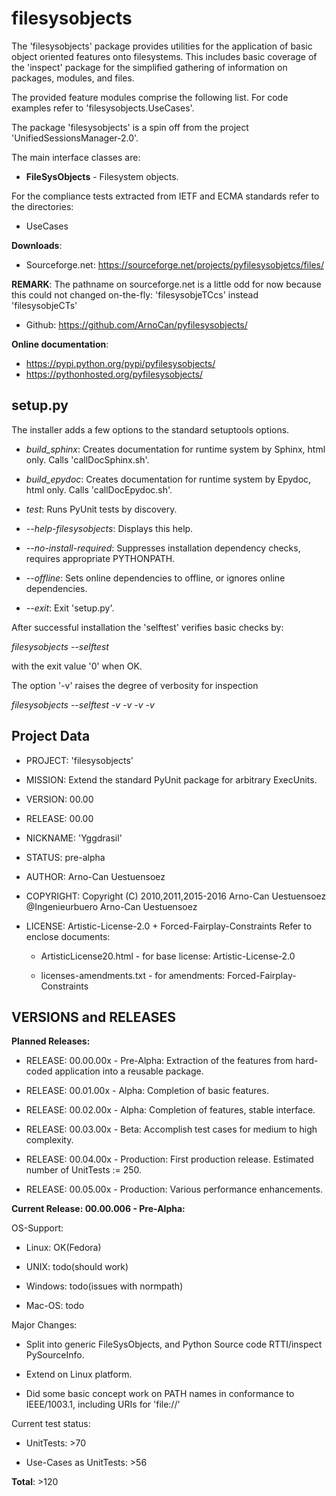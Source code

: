 filesysobjects
==============

The 'filesysobjects' package provides utilities for the application of
basic object oriented features onto filesystems.
This includes basic coverage of the 'inspect' package for the simplified
gathering of information on packages, modules, and files.

The provided feature modules comprise the following list.
For code examples refer to 'filesysobjects.UseCases'.

The package 'filesysobjects' is a spin off from the project 'UnifiedSessionsManager-2.0'.
 
The main interface classes are:

* **FileSysObjects** - Filesystem objects.

For the compliance tests extracted from IETF and ECMA standards refer to the directories:

* UseCases
 
**Downloads**:

* Sourceforge.net: https://sourceforge.net/projects/pyfilesysobjetcs/files/
  
**REMARK**: The pathname on sourceforge.net is a little odd for now
  because this could not changed on-the-fly: 'filesysobjeTCcs' instead 'filesysobjeCTs' 


* Github: https://github.com/ArnoCan/pyfilesysobjects/

**Online documentation**:

* https://pypi.python.org/pypi/pyfilesysobjects/
* https://pythonhosted.org/pyfilesysobjects/

setup.py
--------

The installer adds a few options to the standard setuptools options.

* *build_sphinx*: Creates documentation for runtime system by Sphinx, html only. Calls 'callDocSphinx.sh'.

* *build_epydoc*: Creates documentation for runtime system by Epydoc, html only. Calls 'callDocEpydoc.sh'.

* *test*: Runs PyUnit tests by discovery.

* *--help-filesysobjects*: Displays this help.

* *--no-install-required*: Suppresses installation dependency checks, requires appropriate PYTHONPATH.

* *--offline*: Sets online dependencies to offline, or ignores online dependencies.

* *--exit*: Exit 'setup.py'.

After successful installation the 'selftest' verifies basic checks by:

  *filesysobjects --selftest*

with the exit value '0' when OK.

The option '-v' raises the degree of verbosity for inspection

  *filesysobjects --selftest -v -v -v -v*
 

Project Data
------------

* PROJECT: 'filesysobjects'

* MISSION: Extend the standard PyUnit package for arbitrary ExecUnits.

* VERSION: 00.00

* RELEASE: 00.00

* NICKNAME: 'Yggdrasil'

* STATUS: pre-alpha

* AUTHOR: Arno-Can Uestuensoez

* COPYRIGHT: Copyright (C) 2010,2011,2015-2016 Arno-Can Uestuensoez @Ingenieurbuero Arno-Can Uestuensoez

* LICENSE: Artistic-License-2.0 + Forced-Fairplay-Constraints
  Refer to enclose documents:
  
  *  ArtisticLicense20.html - for base license: Artistic-License-2.0 

  *  licenses-amendments.txt - for amendments: Forced-Fairplay-Constraints

VERSIONS and RELEASES
---------------------

**Planned Releases:**

* RELEASE: 00.00.00x - Pre-Alpha: Extraction of the features from hard-coded application into a reusable package.

* RELEASE: 00.01.00x - Alpha: Completion of basic features. 

* RELEASE: 00.02.00x - Alpha: Completion of features, stable interface. 

* RELEASE: 00.03.00x - Beta: Accomplish test cases for medium to high complexity.

* RELEASE: 00.04.00x - Production: First production release. Estimated number of UnitTests := 250.

* RELEASE: 00.05.00x - Production: Various performance enhancements.


**Current Release: 00.00.006 - Pre-Alpha:**

OS-Support:

* Linux: OK(Fedora)

* UNIX: todo(should work)

* Windows: todo(issues with normpath)

* Mac-OS: todo


Major Changes:

* Split into generic FileSysObjects, and Python Source code RTTI/inspect PySourceInfo.

* Extend on Linux platform.

* Did some basic concept work on PATH names in conformance to IEEE/1003.1, including URIs for 'file://'

Current test status:

* UnitTests: >70

* Use-Cases as UnitTests: >56

**Total**: >120

